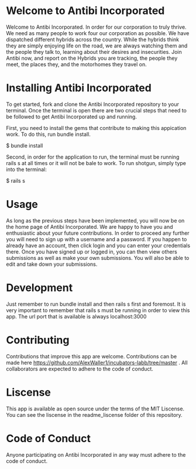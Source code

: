 # Welcome to Antibi Incorporated

Welcome to Antibi Incorporated. In order for our corporation to truly thrive. We need as many people to work four our corporation as possible. We have dispatched different hybrids across the country. While the hybrids think they are simply enjoying life on the road, we are always watching them and the people they talk to, learning about their desires and insecurities. Join Antibi now, and report on the Hybrids you are tracking, the people they meet, the places they, and the motorhomes they travel on.

# Installing Antibi Incorporated

To get started, fork and clone the Antibi Incorporated repository to your terminal. Once the terminal is open there are two crucial steps that need to be followed to get Antibi Incorporated up and running.

First, you need to install the gems that contribute to making this appication work. To do this, run bundle install.

$ bundle install

Second, in order for the application to run, the terminal must be running rails s at all times or it will not be bale to work. To run shotgun, simply type into the terminal:

$ rails s

# Usage

As long as the previous steps have been implemented, you will now be on the home page of Antibi Incorporated. We are happy to have you and enthusiastic about your future contributions. In order to proceed any further you will need to sign up with a username and a password. If you happen to already have an account, then click login and you can enter your credentials there. Once you have signed up or logged in, you can then view others submissions as well as make your own submissions. You will also be able to edit and take down your submissions.

# Development

Just remember to run bundle install and then rails s first and foremost. It is very important to remember that rails s must be running in order to view this app. The url port that is available is always localhost:3000

# Contributing

Contributions that improve this app are welcome. Contributions can be made here https://github.com/AlexWaller1/incubators-labb/tree/master . All collaborators are expected to adhere to the code of conduct.

# Liscense

This app is available as open source under the terms of the MIT Liscense. You can see the liscense in the readme_liscense folder of this repository.

# Code of Conduct

Anyone participating on Antibi Incorporated in any way must adhere to the code of conduct.







